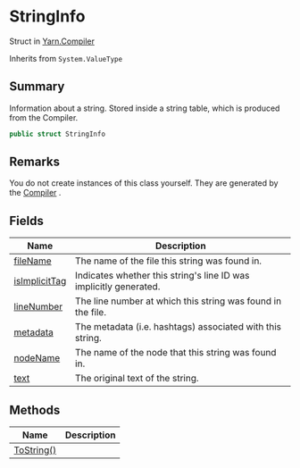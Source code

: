 # StringInfo

Struct in [Yarn.Compiler](yarn.compiler.md)

Inherits from `System.ValueType`

## Summary

Information about a string. Stored inside a string table, which is produced from the Compiler.

```csharp
public struct StringInfo
```

## Remarks

You do not create instances of this class yourself. They are generated by the [Compiler](yarn.compiler.compiler.md) .

## Fields

| Name                                                       | Description                                                       |
| ---------------------------------------------------------- | ----------------------------------------------------------------- |
| [fileName](yarn.compiler.stringinfo.filename.md)           | The name of the file this string was found in.                    |
| [isImplicitTag](yarn.compiler.stringinfo.isimplicittag.md) | Indicates whether this string's line ID was implicitly generated. |
| [lineNumber](yarn.compiler.stringinfo.linenumber.md)       | The line number at which this string was found in the file.       |
| [metadata](yarn.compiler.stringinfo.metadata.md)           | The metadata (i.e. hashtags) associated with this string.         |
| [nodeName](yarn.compiler.stringinfo.nodename.md)           | The name of the node that this string was found in.               |
| [text](yarn.compiler.stringinfo.text.md)                   | The original text of the string.                                  |

## Methods

| Name                                               | Description |
| -------------------------------------------------- | ----------- |
| [ToString()](yarn.compiler.stringinfo.tostring.md) |             |
